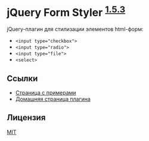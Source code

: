 jQuery Form Styler <sup>[1.5.3](http://dimox.name/jquery-form-styler/#log)</sup>
==================

jQuery-плагин для стилизации элементов html-форм:

* `<input type="checkbox">`
* `<input type="radio">`
* `<input type="file">`
* `<select>`

Ссылки
------

* [Страница с примерами](http://dimox.github.io/jQueryFormStyler/demo/)
* [Домашняя страница плагина](http://dimox.name/jquery-form-styler/)

Лицензия
------
[MIT](https://github.com/Dimox/jQueryFormStyler/blob/master/MIT-LICENSE)